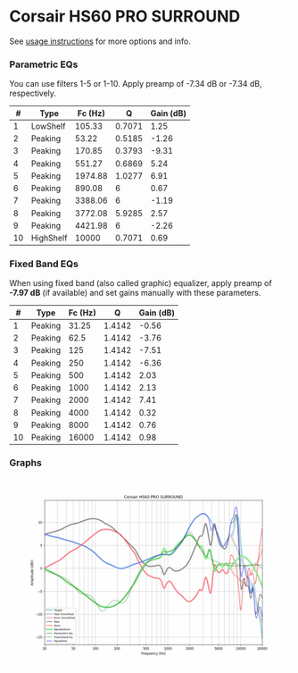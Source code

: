 # Corsair HS60 PRO SURROUND
See [usage instructions](https://github.com/jaakkopasanen/AutoEq#usage) for more options and info.

### Parametric EQs
You can use filters 1-5 or 1-10. Apply preamp of -7.34 dB or -7.34 dB, respectively.

|   # | Type      |   Fc (Hz) |      Q |   Gain (dB) |
|-----|-----------|-----------|--------|-------------|
|   1 | LowShelf  |    105.33 | 0.7071 |        1.25 |
|   2 | Peaking   |     53.22 | 0.5185 |       -1.26 |
|   3 | Peaking   |    170.85 | 0.3793 |       -9.31 |
|   4 | Peaking   |    551.27 | 0.6869 |        5.24 |
|   5 | Peaking   |   1974.88 | 1.0277 |        6.91 |
|   6 | Peaking   |    890.08 | 6      |        0.67 |
|   7 | Peaking   |   3388.06 | 6      |       -1.19 |
|   8 | Peaking   |   3772.08 | 5.9285 |        2.57 |
|   9 | Peaking   |   4421.98 | 6      |       -2.26 |
|  10 | HighShelf |  10000    | 0.7071 |        0.69 |

### Fixed Band EQs
When using fixed band (also called graphic) equalizer, apply preamp of **-7.97 dB** (if available) and set gains manually with these parameters.

|   # | Type    |   Fc (Hz) |      Q |   Gain (dB) |
|-----|---------|-----------|--------|-------------|
|   1 | Peaking |     31.25 | 1.4142 |       -0.56 |
|   2 | Peaking |     62.5  | 1.4142 |       -3.76 |
|   3 | Peaking |    125    | 1.4142 |       -7.51 |
|   4 | Peaking |    250    | 1.4142 |       -6.36 |
|   5 | Peaking |    500    | 1.4142 |        2.03 |
|   6 | Peaking |   1000    | 1.4142 |        2.13 |
|   7 | Peaking |   2000    | 1.4142 |        7.41 |
|   8 | Peaking |   4000    | 1.4142 |        0.32 |
|   9 | Peaking |   8000    | 1.4142 |        0.76 |
|  10 | Peaking |  16000    | 1.4142 |        0.98 |

### Graphs
![](./Corsair%20HS60%20PRO%20SURROUND.png)
